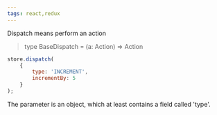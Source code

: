 ```yaml
---
tags: react,redux
---
```

Dispatch means perform an action

> type BaseDispatch = (a: Action) => Action

```javascript
store.dispatch(
    {
        type: 'INCREMENT',
        incrementBy: 5
    }
);
```

The parameter is an object, which at least contains a field called 'type'.